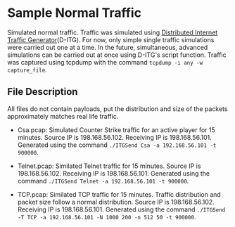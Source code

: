 # Sample Normal Traffic

Simulated normal traffic. Traffic was simulated using [Distributed Internet Traffic Generator](http://www.grid.unina.it/software/ITG/)(D-ITG).
For now, only simple single traffic simulations were carried out one at a time. In the future, simultaneous, advanced simulations can be carried out at once using
D-ITG's script function.
Traffic was captured using tcpdump with the command `tcpdump -i any -w capture_file`.

## File Description

All files do not contain payloads, put the distribution and size of the packets approximately matches real life traffic.

 - Csa.pcap: Simulated Counter Strike traffic for an active player for 15 minutes. Source IP is 198.168.56.102. Receiving IP is 198.168.56.101.  Generated using the command 
 `./ITGSend Csa -a 192.168.56.101 -t 900000`.
 
 - Telnet.pcap: Similated Telnet traffic for 15 minutes. Source IP is 198.168.56.102. Receiving IP is 198.168.56.101. Generated using the command 
 `./ITGSend Telnet -a 192.168.56.101 -t 900000`.
 
 - TCP.pcap: Similated TCP traffic for 15 minutes. Traffic distribution and packet size follow a normal distribution. Source IP is 198.168.56.102. Receiving IP is 198.168.56.101. Generated using the command 
 `./ITGSend -T TCP -a 192.168.56.101 -N 1000 200 -n 512 50 -t 900000`.




